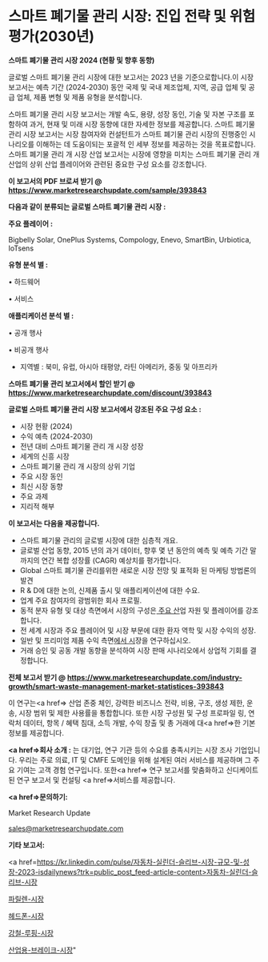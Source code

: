 # 스마트 폐기물 관리 시장: 진입 전략 및 위험 평가(2030년)

<strong>스마트 폐기물 관리 시장 2024 (현황 및 향후 동향)</strong>

글로벌 스마트 폐기물 관리 시장에 대한 보고서는 2023 년을 기준으로합니다.이 시장 보고서는 예측 기간 (2024-2030) 동안 국제 및 국내 제조업체, 지역, 공급 업체 및 공급 업체, 제품 변형 및 제품 유형을 분석합니다.

스마트 폐기물 관리 시장 보고서는 개발 속도, 용량, 성장 동인, 기술 및 자본 구조를 포함하여 과거, 현재 및 미래 시장 동향에 대한 자세한 정보를 제공합니다. 스마트 폐기물 관리 시장 보고서는 시장 참여자와 컨설턴트가 스마트 폐기물 관리 시장의 진행중인 시나리오를 이해하는 데 도움이되는 포괄적 인 세부 정보를 제공하는 것을 목표로합니다. 스마트 폐기물 관리 개 시장 산업 보고서는 시장에 영향을 미치는 스마트 폐기물 관리 개 산업의 상위 산업 플레이어와 관련된 중요한 구성 요소를 강조합니다.



<strong>이 보고서의 PDF 브로셔 받기 @ <a href=https://www.marketresearchupdate.com/sample/393843>https://www.marketresearchupdate.com/sample/393843</a></strong>



<strong>다음과 같이 분류되는 글로벌 스마트 폐기물 관리 시장 :</strong>



<strong>주요 플레이어 :</strong>

Bigbelly Solar, OnePlus Systems, Compology, Enevo, SmartBin, Urbiotica, IoTsens



<strong>유형 분석 별 :</strong>

• 하드웨어

• 서비스



<strong>애플리케이션 분석 별 :</strong>

• 공개 행사

• 비공개 행사

<ul>
  <li>지역별 : 북미, 유럽, 아시아 태평양, 라틴 아메리카, 중동 및 아프리카</li>
</ul>


<strong>스마트 폐기물 관리 보고서에서 할인 받기 @ <a href=https://www.marketresearchupdate.com/discount/393843>https://www.marketresearchupdate.com/discount/393843</a></strong>



<strong>글로벌 스마트 폐기물 관리 시장 보고서에서 강조된 주요 구성 요소 :</strong>
<ul>
  <li>시장 현황 (2024)</li>
  <li>수익 예측 (2024-2030)</li>
  <li>전년 대비 스마트 폐기물 관리 개 시장 성장</li>
  <li>세계의 신흥 시장</li>
  <li>스마트 폐기물 관리 개 시장의 상위 기업</li>
  <li>주요 시장 동인</li>
  <li>최신 시장 동향</li>
  <li>주요 과제</li>
  <li>지리적 해부</li>
</ul>


<strong>이 보고서는 다음을 제공합니다.</strong>
<ul>
  <li>스마트 폐기물 관리의 글로벌 시장에 대한 심층적 개요.</li>
  <li>글로벌 산업 동향, 2015 년의 과거 데이터, 향후 몇 년 동안의 예측 및 예측 기간 말까지의 연간 복합 성장률 (CAGR) 예상치를 평가합니다.</li>
  <li>Global 스마트 폐기물 관리를위한 새로운 시장 전망 및 표적화 된 마케팅 방법론의 발견</li>
  <li>R &amp; D에 대한 논의, 신제품 출시 및 애플리케이션에 대한 수요.</li>
  <li>업계 주요 참여자의 광범위한 회사 프로필.</li>
  <li>동적 분자 유형 및 대상 측면에서 시장의 구성은<a href=> 주요 산</a>업 자원 및 플레이어를 강조합니다.</li>
  <li>전 세계 시장과 주요 플레이어 및 시장 부문에 대한 환자 역학 및 시장 수익의 성장.</li>
  <li>일반 및 프리미엄 제품 수익 측면<a href=>에서 시</a>장을 연구하십시오.</li>
  <li>거래 승인 및 공동 개발 동향을 분석하여 시장 판매 시나리오에서 상업적 기회를 결정합니다.</li>
</ul>



<strong>전체 보고서 받기 @ <a href=https://www.marketresearchupdate.com/industry-growth/smart-waste-management-market-statistices-393843>https://www.marketresearchupdate.com/industry-growth/smart-waste-management-market-statistices-393843</a></strong>

이 연구는<a href=> 산업 존중</a> 체인, 강력한 비즈니스 전략, 비용, 구조, 생성 제한, 운송, 시장 범위 및 제한 사용률을 통합합니다. 또한 시장 구성원 및 구성 프로파일 링, 연락처 데이터, 항목 / 혜택 침대, 소득 개발, 수익 창출 및 총 거래에 대<a href=>한 기본 </a>정보를 제공합니다.



<strong><a href=>회사 소</a>개 :</strong>
는 대기업, 연구 기관 등의 수요를 충족시키는 시장 조사 기업입니다. 우리는 주로 의료, IT 및 CMFE 도메인을 위해 설계된 여러 서비스를 제공하며 그 주요 기여는 고객 경험 연구입니다. 또한<a href=> 연구 보</a>고서를 맞춤화하고 신디케이트 된 연구 보고서 및 컨설팅 <a href=>서비스</a>를 제공합니다.



<strong><a href=>문의하기:</a></strong>

Market Research Update

sales@marketresearchupdate.com



<strong>기타 보고서:</strong>

<a href=https://kr.linkedin.com/pulse/자동차-실린더-슬리브-시장-규모-및-성장-2023-isdailynews?trk=public_post_feed-article-content>자동차-실린더-슬리브-시장</a>

<a href=https://www.linkedin.com/pulse/파릴렌-시장-경쟁-분석-및-성장-잠재력-2029-survey-savvy-insights-360-analysis-7iikf/>파릴렌-시장</a>

<a href=https://www.linkedin.com/pulse/헤드폰-시장-현재-및-미래-성장-2029-survey-spotlight-pro-24-analysis-8na3f/>헤드폰-시장</a>

<a href=https://www.linkedin.com/pulse/강철-루핑-시장-규모-및-성장-2023-isdailynews-sgunf/>강철-루핑-시장</a>

<a href=https://www.linkedin.com/pulse/산업용-브레이크-시장-경쟁-분석-및-성장-잠재력-2030-trendsetters-talk-360-analysis-cxdcc/>산업용-브레이크-시장</a>"
